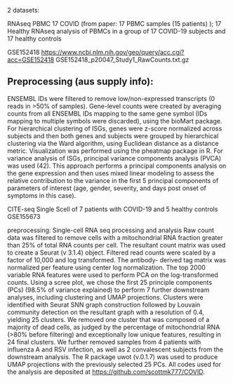 
2 datasets:

RNAseq PBMC
17 COVID (from paper: 17 PBMC samples (15 patients) ); 17 Healthy
RNAseq analysis of PBMCs in a group of 17 COVID-19 subjects and 17 healthy controls

 GSE152418
https://www.ncbi.nlm.nih.gov/geo/query/acc.cgi?acc=GSE152418
GSE152418_p20047_Study1_RawCounts.txt.gz	

Preprocessing (aus supply info): 
- 
ENSEMBL IDs were filtered to remove low/non-expressed transcripts (0 reads in >50% of samples). Gene-level counts were created by averaging counts from all ENSEMBL IDs mapping to the same gene symbol (IDs mapping to multiple symbols were discarded), using the bioMart package. For hierarchical clustering of ISGs, genes were z-score normalized across subjects and then both genes and subjects were grouped by hierarchical clustering via the Ward algorithm, using Euclidean distance as a distance metric. Visualization was performed using the pheatmap package in R. For variance analysis of ISGs, principal variance components analysis (PVCA) was used (42). This approach performs a principal components analysis on the gene expression and then uses mixed linear modeling to assess the relative contribution to the variance in the first 5 principal components of parameters of interest (age, gender, severity, and days post onset of symptoms in this case).




CITE-seq Single Scell of 7 patients with COVID-19 and 5 healthy controls
GSE155673

preprocessing: 
Single-cell RNA seq processing and analysis
Raw count data was filtered to remove cells with a mitochondrial RNA fraction greater than 25% of total RNA counts per cell. The resultant count matrix was used to create a Seurat (v 3.1.4) object. Filtered read counts were scaled by a factor of 10,000 and log transformed. The antibody- derived tag matrix was normalized per feature using center log normalization. The top 2000 variable RNA features were used to perform PCA on the log-transformed counts. Using a scree plot, we chose the first 25 principle components (PCs) (98.5% of variance explained) to perform
7
further downstream analyses, including clustering and UMAP projections. Clusters were identified with Seurat SNN graph construction followed by Louvain community detection on the resultant graph with a resolution of 0.4, yielding 25 clusters. We removed one cluster that was composed of a majority of dead cells, as judged by the percentage of mitochondrial RNA (>80% before filtering) and exceptionally low unique features, resulting in 24 final clusters. We further removed samples from 4 patients with influenza A and RSV infection, as well as 2 convalescent subjects from the downstream analysis. The R package uwot (v.0.1.7) was used to produce UMAP projections with the previously selected 25 PCs. All codes used for the analysis are deposited at https://github.com/scottmk777/COVID.
